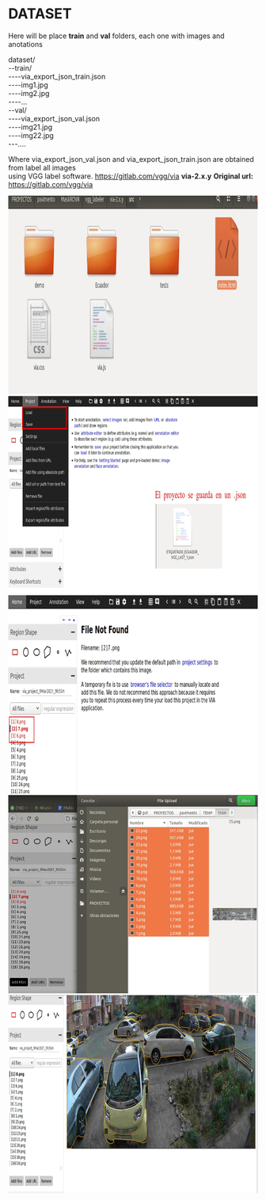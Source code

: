 # DATASET
Here will be place **train** and **val** folders, each one with images and anotations

dataset/  
--train/  
----via_export_json_train.json  
----img1.jpg  
----img2.jpg  
----...  
--val/  
----via_export_json_val.json  
----img21.jpg  
----img22.jpg  
---....  

Where via_export_json_val.json and via_export_json_train.json are obtained from label all images  
using VGG label software. https://gitlab.com/vgg/via **via-2.x.y**
**Original url:** https://gitlab.com/vgg/via  

<img src="../README_images/opening_vgglabelel.jpg" width="600" height="400">
<img src="../README_images/main_vgglabel.jpg" width="600" height="400">
<img src="../README_images/image_not_found.jpg" width="600" height="400">
<img src="../README_images/loading_images.jpg" width="600" height="400">
<img src="../README_images/images_loaded.jpg" width="600" height="400">
